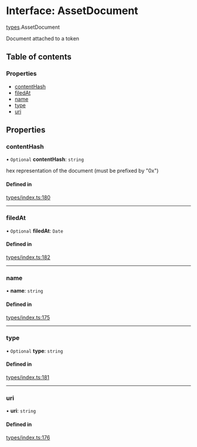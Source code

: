 # Interface: AssetDocument

[types](../wiki/types).AssetDocument

Document attached to a token

## Table of contents

### Properties

- [contentHash](../wiki/types.AssetDocument#contenthash)
- [filedAt](../wiki/types.AssetDocument#filedat)
- [name](../wiki/types.AssetDocument#name)
- [type](../wiki/types.AssetDocument#type)
- [uri](../wiki/types.AssetDocument#uri)

## Properties

### contentHash

• `Optional` **contentHash**: `string`

hex representation of the document (must be prefixed by "0x")

#### Defined in

[types/index.ts:180](https://github.com/PolymeshAssociation/polymesh-sdk/blob/95e180d2/src/types/index.ts#L180)

___

### filedAt

• `Optional` **filedAt**: `Date`

#### Defined in

[types/index.ts:182](https://github.com/PolymeshAssociation/polymesh-sdk/blob/95e180d2/src/types/index.ts#L182)

___

### name

• **name**: `string`

#### Defined in

[types/index.ts:175](https://github.com/PolymeshAssociation/polymesh-sdk/blob/95e180d2/src/types/index.ts#L175)

___

### type

• `Optional` **type**: `string`

#### Defined in

[types/index.ts:181](https://github.com/PolymeshAssociation/polymesh-sdk/blob/95e180d2/src/types/index.ts#L181)

___

### uri

• **uri**: `string`

#### Defined in

[types/index.ts:176](https://github.com/PolymeshAssociation/polymesh-sdk/blob/95e180d2/src/types/index.ts#L176)
